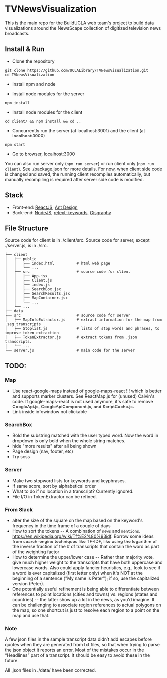 # TVNewsVisualization

This is the main repo for the BuildUCLA web team's project to build data visualizations around the NewsScape collection of digitized television news broadcasts.

## Install & Run

- Clone the repository
```
git clone https://github.com/UCLALibrary/TVNewsVisualization.git
cd TVNewsVisualization
```

- Install npm and node

- Install node modules for the server
```
npm install
```

- Install node modules for the client
```
cd client/ && npm install && cd ..
```

- Concurrently run the server (at localhost:3001) and the client (at localhost:3000)
```
npm start
```

- Go to browser, localhost:3000

You can also run server only (`npm run server`) or run client only (`npm run client`). See ./package.json for more details. For now, when client side code is changed and saved, the running client recompiles automatically, but manually recompiling is required after server side code is modified.

## Stack

- Front-end: [ReactJS](https://reactjs.org), [Ant Design](https://ant.design)
- Back-end: [NodeJS](https://nodejs.org/en/), [retext-keywords](https://github.com/retextjs/retext-keywords), [Gisgraphy](http://www.gisgraphy.com/)

## File Structure

Source code for client is in ./client/src. Source code for server, except ./server.js, is in ./src.
```
├── client
│   ├── public
│   │   ├── index.html          # html web page
│   │   └── ...
│   ├── src                     # source code for client
│   │   ├── App.jsx
│   │   ├── Client.js
│   │   ├── index.js
│   │   ├── SearchBox.jsx
│   │   ├── SearchResults.jsx
│   │   ├── MapContainer.jsx
│   │   └── ...
│   └── ...
├── data
├── src                         # source code for server
│   ├── MapInfoExtractor.js     # extract information for the map from .seg transcripts
│   ├── Stoplist.js             # lists of stop words and phrases, to improve token extraction
│   ├── TokenExtractor.js       # extract tokens from .json transcripts.
│   └── ...
└── server.js                   # main code for the server
```

## TODO:

### Map
- Use react-google-maps instead of google-maps-react !!! which is better and supports marker clusters. See ReactMap.js for (unused) Calvin's code. If google-maps-react is not used anymore, it's safe to remove GoogleApi.js, GoogleApiComponent.js, and ScriptCache.js.
- Link inside infowindow not clickable

### SearchBox
- Bold the substring matched with the user typed word. Now the word in dropdown is only bold when the whole string matches.
- hide "more results" after all being shown
- Page design (nav, footer, etc)
- Try scss

### Server
- Make two stopword lists for keywords and keyphrases.
- If same score, sort by alphabetical order
- What to do if no location in a transcript? Currently ignored.
- File I/O in TokenExtractor can be refined.

### From Slack
- alter the size of the square on the map based on the keyword's frequency in the time frame of a couple of days
- How to sort the tokens -- A combination of `news` and `mentions`. https://en.wikipedia.org/wiki/Tf%E2%80%93idf. Borrow some ideas from search-engine techniques like TF-IDF, like using the logarithm of the inverse fraction of the # of transcripts that contain the word as part of the weighting factor
- How to determine the upper/lower case -- Rather than majority vote, give much higher weight to the transcripts that have both uppercase and lowercase words. Also could apply fancier heuristics, e.g., look to see if a word is ever capitalized (first letter only) when it's NOT at the beginning of a sentence ("My name is Peter"); if so, use the capitalized version (Peter).
- One potentially useful refinement is being able to differentiate between references to point locations (cities and towns) vs. regions (states and countries) -- the latter show up a lot in the news, as you'd imagine.
It can be challenging to associate region references to actual polygons on the map, so one shortcut is just to resolve each region to a point on the map and use that.

### Note

A few json files in the sample transcript data didn’t add escapes before quotes when they are generated from txt files, so that when trying to parse the json object it reports an error. Most of the mistakes occur in the “Headlines” part of a transcript. It should be easy to avoid these in the future.

All .json files in ./data/ have been corrected.